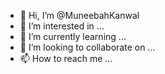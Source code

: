 - 👋 Hi, I’m @MuneebahKanwal
- 👀 I’m interested in ...
- 🌱 I’m currently learning ...
- 💞️ I’m looking to collaborate on ...
- 📫 How to reach me ...

<!---
MuneebahKanwal/MuneebahKanwal is a ✨ special ✨ repository because its `README.md` (this file) appears on your GitHub profile.
You can click the Preview link to take a look at your changes.
--->
